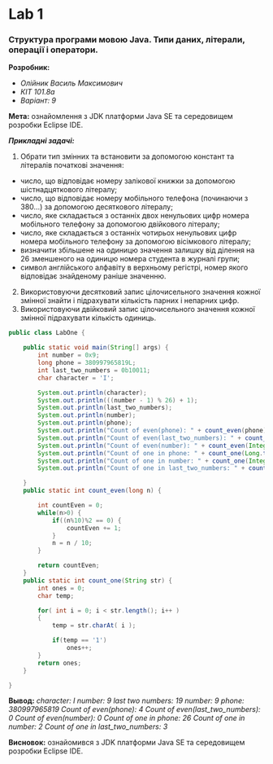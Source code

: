 # Lab 1
### Структура програми мовою Java. Типи даних, літерали, операції і оператори.
**Розробник:**
+ _Олійник Василь Максимович_
+ _КІТ 101.8а_
+ _Варіант: 9_

**Мета:** ознайомлення з JDK платформи Java SE та середовищем розробки Eclipse IDE.

***Прикладні задачі:***
1. Обрати тип змінних та встановити за допомогою констант та літералів      початкові значення:
 - число, що відповідає номеру залікової книжки за допомогою шістнадцяткового літералу;
 - число, що відповідає номеру мобільного телефона (починаючи з 380…) за  допомогою десяткового літералу;
 - число, яке складається з останніх двох ненульових цифр номера мобільного телефону за допомогою двійкового літералу;
 - число, яке складається з останніх чотирьох ненульових цифр номера мобільного телефону за допомогою вісімкового літералу;
 - визначити збільшене на одиницю значення залишку від ділення на 26 зменшеного на одиницю номера студента в журналі групи;
 - символ англійського алфавіту в верхньому регістрі, номер якого відповідає знайденому раніше значенню.
2. Використовуючи десятковий запис цілочисельного значення кожної змінної знайти і підрахувати кількість парних і непарних цифр.
3. Використовуючи двійковий запис цілочисельного значення кожної змінної підрахувати кількість одиниць.

```Java
public class LabOne {

	public static void main(String[] args) {
		int number = 0x9;
		long phone = 380997965819L;
		int last_two_numbers = 0b10011;
		char character = 'I';

		System.out.println(character);
		System.out.println(((number - 1) % 26) + 1);
		System.out.println(last_two_numbers);
		System.out.println(number);
		System.out.println(phone);
		System.out.println("Count of even(phone): " + count_even(phone));
		System.out.println("Count of even(last_two_numbers): " + count_even(Integer.parseInt(Integer.toString(last_two_numbers))));
		System.out.println("Count of even(number): " + count_even(Integer.parseInt(Integer.toString(number))));
		System.out.println("Count of one in phone: " + count_one(Long.toBinaryString(phone)));
		System.out.println("Count of one in number: " + count_one(Integer.toBinaryString(number)));
		System.out.println("Count of one in last_two_numbers: " + count_one(Integer.toBinaryString(last_two_numbers)));

	}
	public static int count_even(long n) {

		int countEven = 0;
		while(n>0) {
			if((n%10)%2 == 0) {
				countEven += 1;
			}
			n = n / 10;
		}

		return countEven;
	}
	public static int count_one(String str) {
		int ones = 0;
		char temp;

		for( int i = 0; i < str.length(); i++ )
		{
		    temp = str.charAt( i );

		    if(temp == '1')
		        ones++;
		}
		return ones;
	}

}
```
**Вывод:**
_character: I
number: 9
last two numbers: 19
number: 9
phone: 380997965819
Count of even(phone): 4
Count of even(last_two_numbers): 0
Count of even(number): 0
Count of one in phone: 26
Count of one in number: 2
Count of one in last_two_numbers: 3_

**Висновок:** ознайомився з JDK платформи Java SE та середовищем розробки Eclipse IDE.

